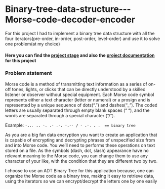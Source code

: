 # Binary-tree-data-structure---Morse-code-decoder-encoder

For this project I had to implement a binary tree data structure with all the four iterators(pre-order, in-order, post-order, level-order) and use it to solve one problem(at my choice)

#### Here you can find the [project stage](https://github.com/alexnaiman/Binary-tree-data-structure---Morse-code-decoder-encoder/blob/master/Data%20structures%20and%20algorithms%20Project%20documentation%20--%20project%20stage.pdf) and also the [project documentation](https://github.com/alexnaiman/Binary-tree-data-structure---Morse-code-decoder-encoder/blob/master/Data%20structures%20and%20algorithms%20Project%20documentation.docx) for this project

### Problem statement

Morse code is a method of transmitting text information as a series of on-off tones, lights, or clicks that can be directly understood by a skilled listener or observer without special equipment. Each Morse code symbol represents either a text character (letter or numeral) or a prosign and is represented by a unique sequence of dots(“.”) and dashes(“_”). The coded letters are usually separated through empty blank spaces (“ “), and the words are separated through a special character (“/”).


Example:
	`-... .. -. .- .-. -.-- / - .-. . .  == binary tree`


As you are a big fan data encryption you want to create an application that is capable of encrypting and decrypting phrases of unspecified size from and into Morse code. You we’ll need to performs these operations on text stored on a file.	As the symbols (dash, dot, slash) appearance have no relevant meaning to the Morse code, you can change them to use any character of your like, with the condition that they are different two by two.


I choose to use an ADT Binary Tree for this application because, one can organize the Morse code as a binary tree, making it easy to retrieve data, using the iterators so we can encrypt/decrypt the letters one by one easily
